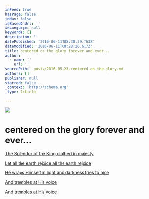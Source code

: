 ```yaml
---
inFeed: true
hasPage: false
inNav: false
isBasedOnUrl: ''
inLanguage: null
keywords: []
description: ''
datePublished: '2016-06-11T08:30:29.763Z'
dateModified: '2016-06-11T08:28:26.617Z'
title: centered on the glory forever and ever...
author:
  - name: ''
    url: ''
sourcePath: _posts/2016-05-23-centered-on-the-glory.md
authors: []
publisher: null
starred: false
_context: 'http://schema.org'
_type: Article

---
```

![](https://s3-us-west-2.amazonaws.com/the-grid-img/p/8e4d37d801c4d548ece3cbcf00ee10456fdd968a.jpg)

# centered on the glory forever and ever...

[The Splendor of the King clothed in majesty][0]

[Let all the earth rejoice all the earth rejoice][0]

[He wraps Himself in light and darkness tries to hide][0]

[And trembles at His voice ][0]

[And trembles at His voice][0]

[0]: http://www.worshiptogether.com/songs/how-great-is-our-god/